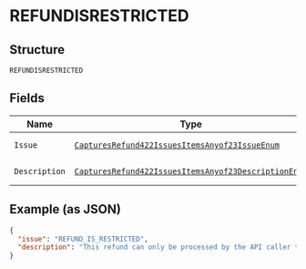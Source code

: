 
# REFUNDISRESTRICTED

## Structure

`REFUNDISRESTRICTED`

## Fields

| Name | Type | Tags | Description | Getter | Setter |
|  --- | --- | --- | --- | --- | --- |
| `Issue` | [`CapturesRefund422IssuesItemsAnyof23IssueEnum`](../../doc/models/captures-refund-422-issues-items-anyof-23-issue-enum.md) | Optional | - | CapturesRefund422IssuesItemsAnyof23IssueEnum getIssue() | setIssue(CapturesRefund422IssuesItemsAnyof23IssueEnum issue) |
| `Description` | [`CapturesRefund422IssuesItemsAnyof23DescriptionEnum`](../../doc/models/captures-refund-422-issues-items-anyof-23-description-enum.md) | Optional | - | CapturesRefund422IssuesItemsAnyof23DescriptionEnum getDescription() | setDescription(CapturesRefund422IssuesItemsAnyof23DescriptionEnum description) |

## Example (as JSON)

```json
{
  "issue": "REFUND_IS_RESTRICTED",
  "description": "This refund can only be processed by the API caller that had 'captured' the transaction. If you facilitate your transactions via a platform/partner, please initiate a refund through them."
}
```

